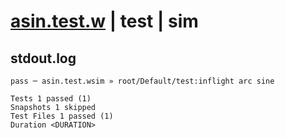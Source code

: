 # [asin.test.w](../../../../../../examples/tests/sdk_tests/math/asin.test.w) | test | sim

## stdout.log
```log
pass ─ asin.test.wsim » root/Default/test:inflight arc sine

Tests 1 passed (1)
Snapshots 1 skipped
Test Files 1 passed (1)
Duration <DURATION>
```

